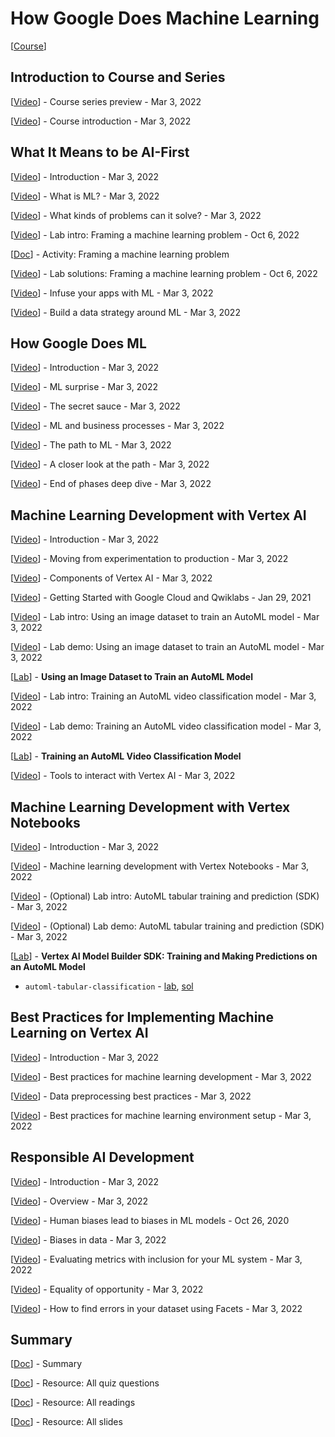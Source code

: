 # How Google Does Machine Learning

[<a class="reference external" href="https://www.cloudskillsboost.google/course_templates/10" target="_blank">Course</a>]

## Introduction to Course and Series

[<a class="reference external" href="https://www.youtube.com/watch?v=UzeUmSswImU" target="_blank">Video</a>] - Course series preview - Mar 3, 2022

[<a class="reference external" href="https://www.youtube.com/watch?v=tEhIEKZsftQ" target="_blank">Video</a>] - Course introduction - Mar 3, 2022

## What It Means to be AI-First

[<a class="reference external" href="https://www.youtube.com/watch?v=MRWZ9tRd2H8" target="_blank">Video</a>] - Introduction - Mar 3, 2022

[<a class="reference external" href="https://www.youtube.com/watch?v=U2F49rkhjxQ" target="_blank">Video</a>] - What is ML? - Mar 3, 2022

[<a class="reference external" href="https://www.youtube.com/watch?v=cMZf20HszLI" target="_blank">Video</a>] - What kinds of problems can it solve? - Mar 3, 2022

[<a class="reference external" href="https://www.youtube.com/watch?v=yz5A9xl9zlc" target="_blank">Video</a>] - Lab intro: Framing a machine learning problem - Oct 6, 2022

[<a class="reference external" href="https://drive.google.com/open?id=1HIq_1Q2i2J7cf2D-H37Yub3J5dsPHGYB" target="_blank">Doc</a>] - Activity: Framing a machine learning problem

[<a class="reference external" href="https://www.youtube.com/watch?v=vTr7smih5H4" target="_blank">Video</a>] - Lab solutions: Framing a machine learning problem - Oct 6, 2022

[<a class="reference external" href="https://www.youtube.com/watch?v=rWrY-IBTuTQ" target="_blank">Video</a>] - Infuse your apps with ML - Mar 3, 2022

[<a class="reference external" href="https://www.youtube.com/watch?v=E2wXNTmkEIs" target="_blank">Video</a>] - Build a data strategy around ML - Mar 3, 2022

## How Google Does ML

[<a class="reference external" href="https://www.youtube.com/watch?v=wrgj1vbFuUE" target="_blank">Video</a>] - Introduction - Mar 3, 2022

[<a class="reference external" href="https://www.youtube.com/watch?v=cv_m3rMLwjs" target="_blank">Video</a>] - ML surprise - Mar 3, 2022

[<a class="reference external" href="https://www.youtube.com/watch?v=N_B-ew2bziM" target="_blank">Video</a>] - The secret sauce - Mar 3, 2022

[<a class="reference external" href="https://www.youtube.com/watch?v=8-9MmU_0FrA" target="_blank">Video</a>] - ML and business processes - Mar 3, 2022

[<a class="reference external" href="https://www.youtube.com/watch?v=q-Ca31bsbC0" target="_blank">Video</a>] - The path to ML - Mar 3, 2022

[<a class="reference external" href="https://www.youtube.com/watch?v=jT5rO9zhFXU" target="_blank">Video</a>] - A closer look at the path - Mar 3, 2022

[<a class="reference external" href="https://www.youtube.com/watch?v=dVuIWkrXTTI" target="_blank">Video</a>] - End of phases deep dive - Mar 3, 2022

## Machine Learning Development with Vertex AI

[<a class="reference external" href="https://www.youtube.com/watch?v=UfQ6N00hy4Y" target="_blank">Video</a>] - Introduction - Mar 3, 2022

[<a class="reference external" href="https://www.youtube.com/watch?v=AcoWP0Px2uE" target="_blank">Video</a>] - Moving from experimentation to production - Mar 3, 2022

[<a class="reference external" href="https://www.youtube.com/watch?v=CrUUgyrzKq0" target="_blank">Video</a>] - Components of Vertex AI - Mar 3, 2022

[<a class="reference external" href="https://www.youtube.com/watch?v=sj2or8iseHk" target="_blank">Video</a>] - Getting Started with Google Cloud and Qwiklabs - Jan 29, 2021

[<a class="reference external" href="https://www.youtube.com/watch?v=Rs4AzqQtVqM" target="_blank">Video</a>] - Lab intro: Using an image dataset to train an AutoML model - Mar 3, 2022

[<a class="reference external" href="https://www.youtube.com/watch?v=XwpkK0QLnzo" target="_blank">Video</a>] - Lab demo: Using an image dataset to train an AutoML model - Mar 3, 2022

[<a class="reference external" href="https://www.cloudskillsboost.google/course_sessions/1221586/labs/340697" target="_blank">Lab</a>] - **Using an Image Dataset to Train an AutoML Model**

[<a class="reference external" href="https://www.youtube.com/watch?v=iViuvGaD51s" target="_blank">Video</a>] - Lab intro: Training an AutoML video classification model - Mar 3, 2022

[<a class="reference external" href="https://www.youtube.com/watch?v=BbF03Rb_0ms" target="_blank">Video</a>] - Lab demo: Training an AutoML video classification model - Mar 3, 2022

[<a class="reference external" href="https://www.cloudskillsboost.google/course_sessions/1221586/labs/340700" target="_blank">Lab</a>] - **Training an AutoML Video Classification Model**

[<a class="reference external" href="https://www.youtube.com/watch?v=XiQ60eIFE7c" target="_blank">Video</a>] - Tools to interact with Vertex AI - Mar 3, 2022

## Machine Learning Development with Vertex Notebooks

[<a class="reference external" href="https://www.youtube.com/watch?v=iKszBAhj_dk" target="_blank">Video</a>] - Introduction - Mar 3, 2022

[<a class="reference external" href="https://www.youtube.com/watch?v=maE3CNLZMv4" target="_blank">Video</a>] - Machine learning development with Vertex Notebooks - Mar 3, 2022

[<a class="reference external" href="https://www.youtube.com/watch?v=Zy5-8iSNCRY" target="_blank">Video</a>] - (Optional) Lab intro: AutoML tabular training and prediction (SDK) - Mar 3, 2022

[<a class="reference external" href="https://www.youtube.com/watch?v=-sQt4MsTbJs" target="_blank">Video</a>] - (Optional) Lab demo: AutoML tabular training and prediction (SDK) - Mar 3, 2022

[<a class="reference external" href="https://www.cloudskillsboost.google/course_sessions/1221586/labs/340708" target="_blank">Lab</a>] - **Vertex AI Model Builder SDK: Training and Making Predictions on an AutoML Model**
* `automl-tabular-classification` - <a class="reference external" href="https://github.com/GoogleCloudPlatform/training-data-analyst/blob/master/courses/machine_learning/deepdive2/how_google_does_ml/labs/automl-tabular-classification.ipynb" target="_blank">lab</a>, <a class="reference external" href="https://github.com/GoogleCloudPlatform/training-data-analyst/blob/master/courses/machine_learning/deepdive2/how_google_does_ml/solutions/automl-tabular-classification.ipynb" target="_blank">sol</a>

## Best Practices for Implementing Machine Learning on Vertex AI

[<a class="reference external" href="https://www.youtube.com/watch?v=hIxExVLY93A" target="_blank">Video</a>] - Introduction - Mar 3, 2022

[<a class="reference external" href="https://www.youtube.com/watch?v=31q0aL2fmJE" target="_blank">Video</a>] - Best practices for machine learning development - Mar 3, 2022

[<a class="reference external" href="https://www.youtube.com/watch?v=1dR0T5uFZjs" target="_blank">Video</a>] - Data preprocessing best practices - Mar 3, 2022

[<a class="reference external" href="https://www.youtube.com/watch?v=vdZLrnGs_t4" target="_blank">Video</a>] - Best practices for machine learning environment setup - Mar 3, 2022

## Responsible AI Development

[<a class="reference external" href="https://www.youtube.com/watch?v=UN1EPlIRd3o" target="_blank">Video</a>] - Introduction - Mar 3, 2022

[<a class="reference external" href="https://www.youtube.com/watch?v=udVMUM_6oRY" target="_blank">Video</a>] - Overview - Mar 3, 2022

[<a class="reference external" href="https://www.youtube.com/watch?v=6CafjbIRlvY" target="_blank">Video</a>] - Human biases lead to biases in ML models - Oct 26, 2020

[<a class="reference external" href="https://www.youtube.com/watch?v=KgRQdO3I4YY" target="_blank">Video</a>] - Biases in data - Mar 3, 2022

[<a class="reference external" href="https://www.youtube.com/watch?v=m5y8hADyejQ" target="_blank">Video</a>] - Evaluating metrics with inclusion for your ML system - Mar 3, 2022

[<a class="reference external" href="https://www.youtube.com/watch?v=2uC72NS8kVc" target="_blank">Video</a>] - Equality of opportunity - Mar 3, 2022

[<a class="reference external" href="https://www.youtube.com/watch?v=tR-jXNOa6Zk" target="_blank">Video</a>] - How to find errors in your dataset using Facets - Mar 3, 2022

## Summary

[<a class="reference external" href="https://drive.google.com/open?id=1z-RLGRw1CAA1TkE0yCShFbaS12ThxIR4" target="_blank">Doc</a>] - Summary

[<a class="reference external" href="https://drive.google.com/open?id=1z-sR_4Z7sREbvN7if9jZ5ljgbS5JQJNV" target="_blank">Doc</a>] - Resource: All quiz questions

[<a class="reference external" href="https://drive.google.com/open?id=1z14dmq3FwRMJz0hV_U4Lp29jaQXfMNi1" target="_blank">Doc</a>] - Resource: All readings

[<a class="reference external" href="https://drive.google.com/open?id=1z2OQzjbCSuOtD8ct92MCLzJF0TTczd1i" target="_blank">Doc</a>] - Resource: All slides
